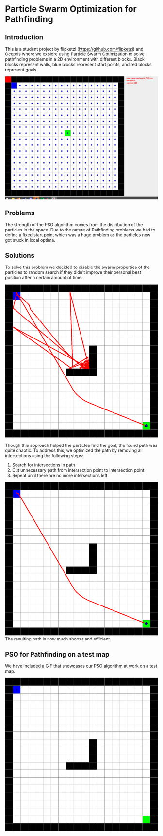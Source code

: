 # Particle Swarm Optimization for Pathfinding
## Introduction
This is a student project by flipketzi (https://github.com/flipketzi) and Ocepris where we explore using Particle Swarm Optimization to solve pathfinding problems in a 2D environment with different blocks. Black blocks represent walls, blue blocks represent start points, and red blocks represent goals.

![screen-gif](./res/graphics/Basic_PSO.gif)

## Problems

The strength of the PSO algorithm comes from the distribution of the particles in the space. Due to the nature of Pathfinding problems we had to define a fixed start point which was a huge problem as the particles now got stuck in local optima.

## Solutions

To solve this problem we decided to disable the swarm properties of the particles to random search if they didn't improve their personal best position after a certain amount of time. 

![alt text](./res/graphics/before_optimization.png)

Though this approach helped the particles find the goal, the found path was quite chaotic. To address this, we optimized the path by removing all intersections using the following steps:

1. Search for intersections in path
2. Cut unnecessary path from intersection point to intersection point
3. Repeat until there are no more intersections left

![alt text](./res/graphics/after_optimization.png)
The resulting path is now much shorter and efficient.

## PSO for Pathfinding on a test map

We have included a GIF that showcases our PSO algorithm at work on a test map.

![screen-gif](./res/graphics/PSO_for_pathfinding.gif)
